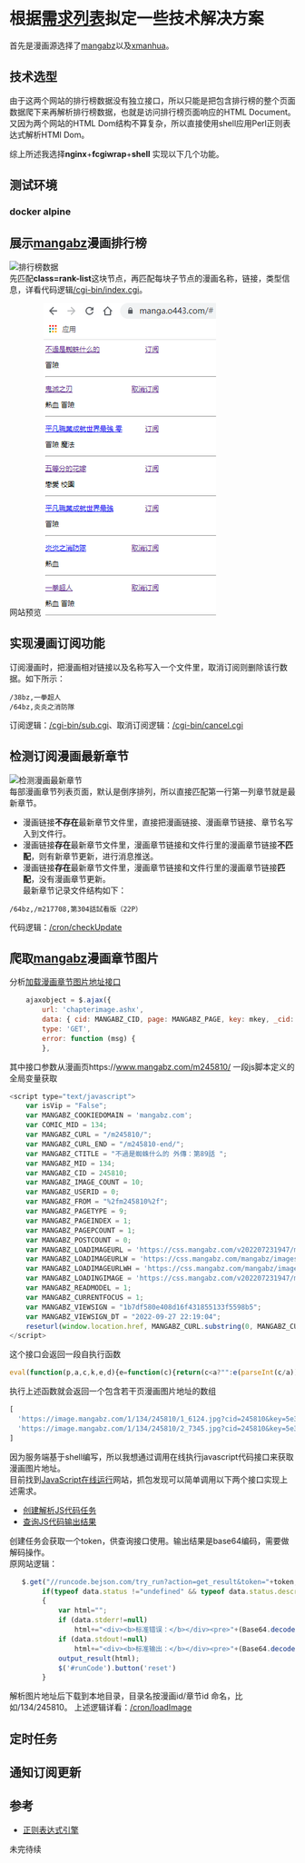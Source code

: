# 根据[需求列表](/README.md)拟定一些技术解决方案

首先是漫画源选择了[mangabz](https://www.mangabz.com/)以及[xmanhua](https://xmanhua.com/)。

## 技术选型
由于这两个网站的排行榜数据没有独立接口，所以只能是把包含排行榜的整个页面数据爬下来再解析排行榜数据，也就是访问排行榜页面响应的HTML Document。又因为两个网站的HTML Dom结构不算复杂，所以直接使用shell应用Perl正则表达式解析HTMl Dom。

综上所述我选择**nginx**+**fcgiwrap**+**shell** 实现以下几个功能。  
## 测试环境
### docker alpine

## 展示[mangabz](https://www.mangabz.com/)漫画排行榜
![排行榜数据](/rank.png)  
先匹配**class=rank-list**这块节点，再匹配每块子节点的漫画名称，链接，类型信息，详看代码逻辑[/cgi-bin/index.cgi](/cgi-bin/index.cgi)。

网站预览
![排行榜数据](/index.png)  
## 实现漫画订阅功能
订阅漫画时，把漫画相对链接以及名称写入一个文件里，取消订阅则删除该行数据。如下所示：
```
/38bz,一拳超人
/64bz,炎炎之消防隊
```
订阅逻辑：[/cgi-bin/sub.cgi](/cgi-bin/sub.cgi)、取消订阅逻辑：[/cgi-bin/cancel.cgi](/cgi-bin/cancel.cgi)
## 检测订阅漫画最新章节
![检测漫画最新章节](/checkUpdate.png)  
每部漫画章节列表页面，默认是倒序排列，所以直接匹配第一行第一列章节就是最新章节。  

* 漫画链接**不存在**最新章节文件里，直接把漫画链接、漫画章节链接、章节名写入到文件行。
* 漫画链接**存在**最新章节文件里，漫画章节链接和文件行里的漫画章节链接**不匹配**，则有新章节更新，进行消息推送。
* 漫画链接**存在**最新章节文件里，漫画章节链接和文件行里的漫画章节链接**匹配**，没有漫画章节更新。  
最新章节记录文件结构如下：
```
/64bz,/m217708,第304話試看版（22P）
```
代码逻辑：[/cron/checkUpdate](/cron/checkUpdate)

## 爬取[mangabz](https://www.mangabz.com/)漫画章节图片

分析[加载漫画章节图片地址接口](https://www.mangabz.com/m245810/chapterimage.ashx?cid=245810&page=1&key=&_cid=245810&_mid=134&_dt=2022-09-27+22%3A19%3A04&_sign=1b7df580e408d16f431855133f5598b5)

```JavaScript
    ajaxobject = $.ajax({
        url: 'chapterimage.ashx',
        data: { cid: MANGABZ_CID, page: MANGABZ_PAGE, key: mkey, _cid: MANGABZ_CID, _mid: MANGABZ_MID, _dt: MANGABZ_VIEWSIGN_DT, _sign: MANGABZ_VIEWSIGN },
        type: 'GET',
        error: function (msg) {
        },
```

其中接口参数从漫画页https://www.mangabz.com/m245810/ 一段js脚本定义的全局变量获取</br>
```JavaScript
<script type="text/javascript">
    var isVip = "False";
    var MANGABZ_COOKIEDOMAIN = 'mangabz.com';
    var COMIC_MID = 134;
    var MANGABZ_CURL = "/m245810/";
    var MANGABZ_CURL_END = "/m245810-end/";
    var MANGABZ_CTITLE = "不過是蜘蛛什么的 外傳：第89話 ";
    var MANGABZ_MID = 134;
    var MANGABZ_CID = 245810;
    var MANGABZ_IMAGE_COUNT = 10;
    var MANGABZ_USERID = 0;
    var MANGABZ_FROM = "%2fm245810%2f";
    var MANGABZ_PAGETYPE = 9;
    var MANGABZ_PAGEINDEX = 1;
    var MANGABZ_PAGEPCOUNT = 1;
    var MANGABZ_POSTCOUNT = 0;
    var MANGABZ_LOADIMAGEURL = 'https://css.mangabz.com/v202207231947/mangabz/images/loading.gif';
    var MANGABZ_LOADIMAGEURLW = 'https://css.mangabz.com/mangabz/images/newloading2.gif';
    var MANGABZ_LOADIMAGEURLWH = 'https://css.mangabz.com/mangabz/images/newloading3.gif';
    var MANGABZ_LOADINGIMAGE = 'https://css.mangabz.com/v202207231947/mangabz/images/loading.gif';
    var MANGABZ_READMODEL = 1;
    var MANGABZ_CURRENTFOCUS = 1;
    var MANGABZ_VIEWSIGN = "1b7df580e408d16f431855133f5598b5";
    var MANGABZ_VIEWSIGN_DT = "2022-09-27 22:19:04";
    reseturl(window.location.href, MANGABZ_CURL.substring(0, MANGABZ_CURL.length - 1));
</script>
```
这个接口会返回一段自执行函数
```javascript
eval(function(p,a,c,k,e,d){e=function(c){return(c<a?"":e(parseInt(c/a)))+((c=c%a)>35?String.fromCharCode(c+29):c.toString(36))};if(!''.replace(/^/,String)){while(c--)d[e(c)]=k[c]||e(c);k=[function(e){return d[e]}];e=function(){return'\\w+'};c=1;};while(c--)if(k[c])p=p.replace(new RegExp('\\b'+e(c)+'\\b','g'),k[c]);return p;}('e 9(){2 6=4;2 5=\'a\';2 7="g://j.h.f/1/b/4";2 3=["/c.8","/k.8"];o(2 i=0;i<3.l;i++){3[i]=7+3[i]+\'?6=4&5=a&m=\'}n 3}2 d;d=9();',25,25,'||var|pvalue|245810|key|cid|pix|jpg|dm5imagefun|5e3a80bac425a436e0d545c213a78c0a|134|1_6124||function|com|https|mangabz||image|2_7345|length|uk|return|for'.split('|'),0,{}))
```
执行上述函数就会返回一个包含若干页漫画图片地址的数组
```javascript
[
  'https://image.mangabz.com/1/134/245810/1_6124.jpg?cid=245810&key=5e3a80bac425a436e0d545c213a78c0a&uk=',
  'https://image.mangabz.com/1/134/245810/2_7345.jpg?cid=245810&key=5e3a80bac425a436e0d545c213a78c0a&uk='
]
```
因为服务端基于shell编写，所以我想通过调用在线执行javascript代码接口来获取漫画图片地址。  
目前找到[JavaScript在线运行](https://www.bejson.com/runcode/javascript/)网站，抓包发现可以简单调用以下两个接口实现上述需求。
* [创建解析JS代码任务](https://runcode.bejson.com/try_run?action=get_token)
* [查询JS代码输出结果](https://runcode.bejson.com/try_run?action=get_result&token=911e6bed-fe81-48d4-b01c-476fcb178d42)

创建任务会获取一个token，供查询接口使用。输出结果是base64编码，需要做解码操作。  
原网站逻辑：
```JavaScript
   $.get("//runcode.bejson.com/try_run?action=get_result&token="+token,function (data) {
        if(typeof data.status !="undefined" && typeof data.status.description !="undefined" && data.status.description=='Accepted')
        {
            var html="";
            if (data.stderr!=null)
                html+="<div><b>标准错误：</b></div><pre>"+(Base64.decode(data.stderr)+"")+"</pre>";
            if (data.stdout!=null)
                html+="<div><b>标准输出：</b></div><pre>"+(Base64.decode(data.stdout)+"")+"</pre>";
            output_result(html);
            $('#runCode').button('reset')
        }
```  
解析图片地址后下载到本地目录，目录名按漫画id/章节id 命名，比如/134/245810。
上述逻辑详看：[/cron/loadImage](/cron/loadImage)

## 定时任务

## 通知订阅更新
## 参考
* [正则表达式引擎](https://deerchao.cn/tutorials/regex/diffs.html)

未完待续
